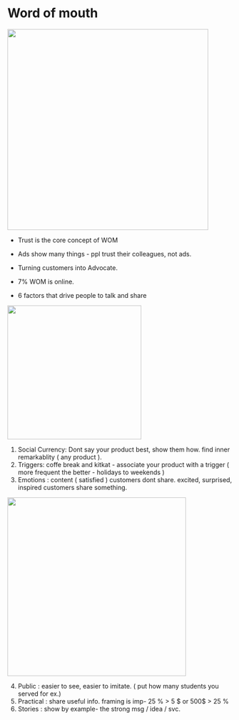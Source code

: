# Word of mouth

<img src="https://github.com/shekharbiswas/Wharton_Craft_content/assets/32758439/6398e09f-f08f-48d9-be6f-3a9c25fa0a31" width="450">

- Trust is the core concept of WOM
- Ads show many things - ppl trust their colleagues, not ads.
- Turning customers into Advocate.
- 7% WOM is online.

- 6 factors that drive people to talk and share

<img src="https://github.com/shekharbiswas/Wharton_Craft_content/assets/32758439/7e1cf1f3-7e75-4ec9-9b05-4d594755c6cc" width="300">

1. Social Currency: Dont say your product best, show them how. find inner remarkablity ( any product ).
2. Triggers: coffe break and kitkat - associate your product with a trigger ( more frequent the better - holidays to weekends )
3. Emotions : content ( satisfied ) customers dont share.
   excited, surprised, inspired customers share something.

<img src="https://github.com/shekharbiswas/Wharton_Craft_content/assets/32758439/cca45e6d-b3ac-4434-b497-dbecc73b9ce4" width="400">

4. Public : easier to see, easier to imitate. ( put how many students you served for ex.)
5. Practical : share useful info. framing is imp- 25 % > 5 $ or 500$ > 25 %
6. Stories : show by example- the strong msg / idea / svc.
